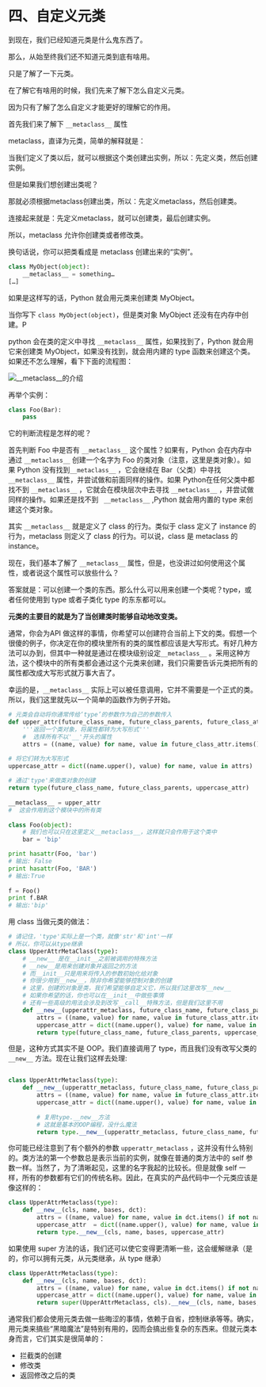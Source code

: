 # 四、自定义元类 #

到现在，我们已经知道元类是什么鬼东西了。

那么，从始至终我们还不知道元类到底有啥用。

只是了解了一下元类。

在了解它有啥用的时候，我们先来了解下怎么自定义元类。

因为只有了解了怎么自定义才能更好的理解它的作用。

首先我们来了解下 `__metaclass__` 属性

metaclass，直译为元类，简单的解释就是：

当我们定义了类以后，就可以根据这个类创建出实例，所以：先定义类，然后创建实例。

但是如果我们想创建出类呢？

那就必须根据metaclass创建出类，所以：先定义metaclass，然后创建类。

连接起来就是：先定义metaclass，就可以创建类，最后创建实例。

所以，metaclass 允许你创建类或者修改类。

换句话说，你可以把类看成是 metaclass 创建出来的“实例”。

```python
class MyObject(object):
    __metaclass__ = something…
[…]
```

如果是这样写的话，Python 就会用元类来创建类 MyObject。

当你写下 `class MyObject(object)`，但是类对象 MyObject 还没有在内存中创建。P

python 会在类的定义中寻找 `__metaclass__` 属性，如果找到了，Python 就会用它来创建类 MyObject，如果没有找到，就会用内建的 type 函数来创建这个类。如果还不怎么理解，看下下面的流程图：

![__metaclass__的介绍](https://user-gold-cdn.xitu.io/2017/9/6/06c5a4390887abd3d79401848742f5ce)


再举个实例：

```python
class Foo(Bar):
    pass
```

它的判断流程是怎样的呢？

首先判断 Foo 中是否有 `__metaclass__` 这个属性？如果有，Python 会在内存中通过 `__metaclass__` 创建一个名字为 Foo 的类对象（注意，这里是类对象）。如果 Python 没有找到`__metaclass__` ，它会继续在 Bar（父类）中寻找`__metaclass__` 属性，并尝试做和前面同样的操作。如果 Python在任何父类中都找不到 `__metaclass__` ，它就会在模块层次中去寻找 `__metaclass__` ，并尝试做同样的操作。如果还是找不到` ` `__metaclass__` ,Python 就会用内置的 type 来创建这个类对象。

其实 `__metaclass__` 就是定义了 class 的行为。类似于 class 定义了 instance 的行为，metaclass 则定义了 class 的行为。可以说，class 是 metaclass 的 instance。


现在，我们基本了解了 `__metaclass__` 属性，但是，也没讲过如何使用这个属性，或者说这个属性可以放些什么？

答案就是：可以创建一个类的东西。那么什么可以用来创建一个类呢？type，或者任何使用到 type 或者子类化 type 的东东都可以。

**元类的主要目的就是为了当创建类时能够自动地改变类。**

通常，你会为API 做这样的事情，你希望可以创建符合当前上下文的类。假想一个很傻的例子，你决定在你的模块里所有的类的属性都应该是大写形式。有好几种方法可以办到，但其中一种就是通过在模块级别设定`__metaclass__` 。采用这种方法，这个模块中的所有类都会通过这个元类来创建，我们只需要告诉元类把所有的属性都改成大写形式就万事大吉了。

幸运的是，`__metaclass__` 实际上可以被任意调用，它并不需要是一个正式的类。所以，我们这里就先以一个简单的函数作为例子开始。

```python
# 元类会自动将你通常传给‘type’的参数作为自己的参数传入
def upper_attr(future_class_name, future_class_parents, future_class_attr):
    '''返回一个类对象，将属性都转为大写形式'''
    #  选择所有不以'__'开头的属性
    attrs = ((name, value) for name, value in future_class_attr.items() if not name.startswith('__'))
```


```python
# 将它们转为大写形式
uppercase_attr = dict((name.upper(), value) for name, value in attrs)
 
# 通过'type'来做类对象的创建
return type(future_class_name, future_class_parents, uppercase_attr)
 
__metaclass__ = upper_attr  
#  这会作用到这个模块中的所有类
 
class Foo(object):
    # 我们也可以只在这里定义__metaclass__，这样就只会作用于这个类中
    bar = 'bip'
```

```python
print hasattr(Foo, 'bar')
# 输出: False
print hasattr(Foo, 'BAR')
# 输出:True
 
f = Foo()
print f.BAR
# 输出:'bip'
```

用 class 当做元类的做法：

```python
# 请记住，'type'实际上是一个类，就像'str'和'int'一样
# 所以，你可以从type继承
class UpperAttrMetaClass(type):
    # __new__ 是在__init__之前被调用的特殊方法
    # __new__是用来创建对象并返回之的方法
    # 而__init__只是用来将传入的参数初始化给对象
    # 你很少用到__new__，除非你希望能够控制对象的创建
    # 这里，创建的对象是类，我们希望能够自定义它，所以我们这里改写__new__
    # 如果你希望的话，你也可以在__init__中做些事情
    # 还有一些高级的用法会涉及到改写__call__特殊方法，但是我们这里不用
    def __new__(upperattr_metaclass, future_class_name, future_class_parents, future_class_attr):
        attrs = ((name, value) for name, value in future_class_attr.items() if not name.startswith('__'))
        uppercase_attr = dict((name.upper(), value) for name, value in attrs)
        return type(future_class_name, future_class_parents, uppercase_attr)

```

但是，这种方式其实不是 OOP。我们直接调用了 type，而且我们没有改写父类的 `__new__` 方法。现在让我们这样去处理:

```python

class UpperAttrMetaclass(type):
    def __new__(upperattr_metaclass, future_class_name, future_class_parents, future_class_attr):
        attrs = ((name, value) for name, value in future_class_attr.items() if not name.startswith('__'))
        uppercase_attr = dict((name.upper(), value) for name, value in attrs)
 
        # 复用type.__new__方法
        # 这就是基本的OOP编程，没什么魔法
        return type.__new__(upperattr_metaclass, future_class_name, future_class_parents, uppercase_attr)
```

你可能已经注意到了有个额外的参数 `upperattr_metaclass` ，这并没有什么特别的。类方法的第一个参数总是表示当前的实例，就像在普通的类方法中的 self 参数一样。当然了，为了清晰起见，这里的名字我起的比较长。但是就像 self 一样，所有的参数都有它们的传统名称。因此，在真实的产品代码中一个元类应该是像这样的：

```python
class UpperAttrMetaclass(type):
    def __new__(cls, name, bases, dct):
        attrs = ((name, value) for name, value in dct.items() if not name.startswith('__')
        uppercase_attr  = dict((name.upper(), value) for name, value in attrs)
        return type.__new__(cls, name, bases, uppercase_attr)

```

如果使用 super 方法的话，我们还可以使它变得更清晰一些，这会缓解继承（是的，你可以拥有元类，从元类继承，从 type 继承）

```python
class UpperAttrMetaclass(type):
    def __new__(cls, name, bases, dct):
        attrs = ((name, value) for name, value in dct.items() if not name.startswith('__'))
        uppercase_attr = dict((name.upper(), value) for name, value in attrs)
        return super(UpperAttrMetaclass, cls).__new__(cls, name, bases, uppercase_attr)
```

通常我们都会使用元类去做一些晦涩的事情，依赖于自省，控制继承等等。确实，用元类来搞些“黑暗魔法”是特别有用的，因而会搞出些复杂的东西来。但就元类本身而言，它们其实是很简单的：

* 拦截类的创建
* 修改类
* 返回修改之后的类

